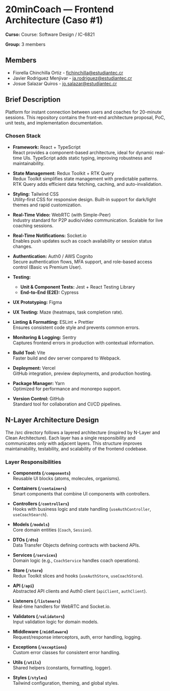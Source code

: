 # 20minCoach — Frontend Architecture (Caso #1)


**Curso:** Course: Software Design / IC-6821

**Group:** 3 members
## Members
- Fiorella Chinchilla Ortiz - fichinchilla@estudiantec.cr
- Javier Rodriguez Menjivar - ja.rodriguez@estudiantec.cr
- Josue Salazar Quiros - jo.salazar@estudiantec.cr

## Brief Description
Platform for instant connection between users and coaches for 20-minute sessions. This repository contains the front-end architecture proposal, PoC, unit tests, and implementation documentation. 

### Chosen Stack

- **Framework:** React + TypeScript  
  React provides a component-based architecture, ideal for dynamic real-time UIs. TypeScript adds static typing, improving robustness and maintainability.

- **State Management:** Redux Toolkit + RTK Query  
  Redux Toolkit simplifies state management with predictable patterns. RTK Query adds efficient data fetching, caching, and auto-invalidation.

- **Styling:** Tailwind CSS  
  Utility-first CSS for responsive design. Built-in support for dark/light themes and rapid customization.

- **Real-Time Video:** WebRTC (with Simple-Peer)  
  Industry standard for P2P audio/video communication. Scalable for live coaching sessions.

- **Real-Time Notifications:** Socket.io  
  Enables push updates such as coach availability or session status changes.

- **Authentication:** Auth0 / AWS Cognito  
  Secure authentication flows, MFA support, and role-based access control (Basic vs Premium User).

- **Testing:**  
  - **Unit & Component Tests:** Jest + React Testing Library  
  - **End-to-End (E2E):** Cypress  

- **UX Prototyping:** Figma  
- **UX Testing:** Maze (heatmaps, task completion rate).  

- **Linting & Formatting:** ESLint + Prettier  
  Ensures consistent code style and prevents common errors.

- **Monitoring & Logging:** Sentry  
  Captures frontend errors in production with contextual information.

- **Build Tool:** Vite  
  Faster build and dev server compared to Webpack.

- **Deployment:** Vercel  
  GitHub integration, preview deployments, and production hosting.

- **Package Manager:** Yarn  
  Optimized for performance and monorepo support.

- **Version Control:** GitHub  
  Standard tool for collaboration and CI/CD pipelines.

## N-Layer Architecture Design
The /src directory follows a layered architecture (inspired by N-Layer and Clean Architecture).
Each layer has a single responsibility and communicates only with adjacent layers.
This structure improves maintainability, testability, and scalability of the frontend codebase.

### Layer Responsibilities

- **Components (`/components`)**  
  Reusable UI blocks (atoms, molecules, organisms).  

- **Containers (`/containers`)**  
  Smart components that combine UI components with controllers.  

- **Controllers (`/controllers`)**  
  Hooks with business logic and state handling (`useAuthController`, `useCoachSearch`).  

- **Models (`/models`)**  
  Core domain entities (`Coach`, `Session`).  

- **DTOs (`/dto`)**  
  Data Transfer Objects defining contracts with backend APIs.  

- **Services (`/services`)**  
  Domain logic (e.g., `CoachService` handles coach operations).  

- **Store (`/store`)**  
  Redux Toolkit slices and hooks (`useAuthStore`, `useCoachStore`).  

- **API (`/api`)**  
  Abstracted API clients and Auth0 client (`apiClient`, `authClient`).  

- **Listeners (`/listeners`)**  
  Real-time handlers for WebRTC and Socket.io.  

- **Validators (`/validators`)**  
  Input validation logic for domain models.  

- **Middleware (`/middleware`)**  
  Request/response interceptors, auth, error handling, logging.  

- **Exceptions (`/exceptions`)**  
  Custom error classes for consistent error handling.  

- **Utils (`/utils`)**  
  Shared helpers (constants, formatting, logger).  

- **Styles (`/styles`)**  
  Tailwind configuration, theming, and global styles.  




